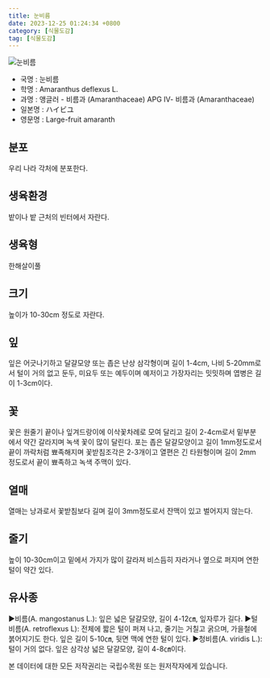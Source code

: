```yaml
---
title: 눈비름
date: 2023-12-25 01:24:34 +0800
category: [식물도감]
tag: [식물도감]
---
```




![눈비름](/fileUpload/plants/basic/Amaranthaceae/Amaranthus/13249/1_th2.JPG)
- 국명 : 눈비름
- 학명 : Amaranthus deflexus L.
- 과명 : 앵글러 - 비름과 (Amaranthaceae) APG Ⅳ- 비름과 (Amaranthaceae)
- 일본명 : ハイビユ
- 영문명 : Large-fruit amaranth


## 분포
우리 나라 각처에 분포한다.
## 생육환경
밭이나 밭 근처의 빈터에서 자란다.
## 생육형
한해살이풀
## 크기
높이가 10-30cm 정도로 자란다.
## 잎
잎은 어긋나기하고 달걀모양 또는 좁은 난상 삼각형이며 길이 1-4cm, 나비 5-20mm로서 털이 거의 없고 둔두, 미요두 또는 예두이며 예저이고 가장자리는 밋밋하며 엽병은 길이 1-3cm이다.
## 꽃
꽃은 원줄기 끝이나 잎겨드랑이에 이삭꽃차례로 모여 달리고 길이 2-4cm로서 밑부분에서 약간 갈라지며 녹색 꽃이 많이 달린다. 포는 좁은 달걀모양이고 길이 1mm정도로서 끝이 까락처럼 뾰족해지며 꽃받침조각은 2-3개이고 열편은 긴 타원형이며 길이 2mm정도로서 끝이 뾰족하고 녹색 주맥이 있다.
## 열매
열매는 낭과로서 꽃받침보다 길며 길이 3mm정도로서 잔맥이 있고 벌어지지 않는다.
## 줄기
높이 10-30cm이고 밑에서 가지가 많이 갈라져 비스듬히 자라거나 옆으로 퍼지며 연한 털이 약간 있다.
## 유사종
▶비름(A. mangostanus L.): 잎은 넓은 달걀모양, 길이 4-12㎝, 잎자루가 길다.▶털비름(A. retroflexus L): 전체에 짧은 털이 퍼져 나고, 줄기는 거칠고 굵으며, 가을철에 붉어지기도 한다. 잎은 길이 5-10㎝, 뒷면 맥에 연한 털이 있다.▶청비름(A. viridis L.): 털이 거의 없다. 잎은 삼각상 넓은 달걀모양, 길이 4-8㎝이다.






본 데이터에 대한 모든 저작권리는 국립수목원 또는 원저작자에게 있습니다.
